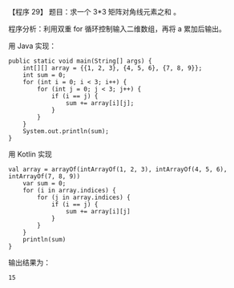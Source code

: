 【程序 29】 题目：求一个 3\*3 矩阵对角线元素之和 。

程序分析：利用双重 for 循环控制输入二维数组，再将 a 累加后输出。

用 Java 实现：

```
public static void main(String[] args) {
    int[][] array = {{1, 2, 3}, {4, 5, 6}, {7, 8, 9}};
    int sum = 0;
    for (int i = 0; i < 3; i++) {
        for (int j = 0; j < 3; j++) {
            if (i == j) {
                sum += array[i][j];
            }
        }
    }
    System.out.println(sum);
}
```

用 Kotlin 实现

```
val array = arrayOf(intArrayOf(1, 2, 3), intArrayOf(4, 5, 6), intArrayOf(7, 8, 9))
    var sum = 0;
    for (i in array.indices) {
        for (j in array.indices) {
            if (i == j) {
                sum += array[i][j]
            }
        }
    }
    println(sum)
}
```

输出结果为：

```
15
```



